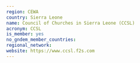 ```yaml
---
region: CEWA
country: Sierra Leone
name: Council of Churches in Sierra Leone (CCSL)
acronym: CCSL
is_member: yes
no_gndem_member_countries:
regional_network:
website: https://www.ccsl.f2s.com
---
```

